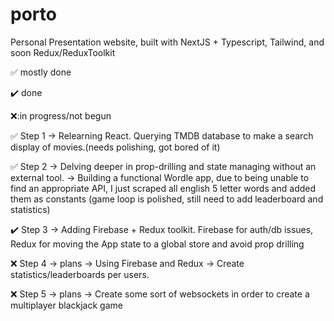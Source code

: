 # porto
Personal Presentation website, built with NextJS + Typescript, Tailwind, and soon Redux/ReduxToolkit

:white_check_mark: mostly done

:heavy_check_mark: done

:x::in progress/not begun

:white_check_mark: Step 1
-> Relearning React. Querying TMDB database to make a search display of movies.(needs polishing, got bored of it)

:white_check_mark: Step 2
-> Delving deeper in prop-drilling and state managing without an external tool.
-> Building a functional Wordle app, due to being unable to find an appropriate API, I just scraped all english 5 letter words and added them as constants
 (game loop is polished, still need to add leaderboard and statistics) 

:heavy_check_mark: Step 3
-> Adding Firebase + Redux toolkit. Firebase for auth/db issues, Redux for moving the App state to a global store and avoid prop drilling 

:x: Step 4 -> plans 
-> Using Firebase and Redux -> Create statistics/leaderboards per users.

:x: Step 5 -> plans
-> Create some sort of websockets in order to create a multiplayer blackjack game
